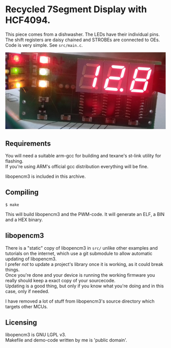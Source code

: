 # Recycled 7Segment Display with HCF4094.

This piece comes from a dishwasher. The LEDs have their individual pins.
The shift registers are daisy chained and STROBEs are connected to OEs.
Code is very simple. See `src/main.c`.

![Picture](picture.jpg)


## Requirements
You will need a suitable arm-gcc for building and texane's st-link utility for flashing.  
If you're using ARM's official gcc distribution everything will be fine.
  
libopencm3 is included in this archive.  

## Compiling
```
$ make
```
This will build libopencm3 and the PWM-code. It will generate an ELF, a BIN and a HEX binary.

## libopencm3
There is a "static" copy of libopencm3 in `src/` unlike other examples and tutorials on the internet,
which use a git submodule to allow automatic updating of libopencm3.  
I prefer *not* to update a project's library once it is working, as it could break things.  
Once you're done and your device is running the working firmware you really should keep a exact copy
of your sourcecode.  
Updating is a good thing, but only if you know what you're doing and in this case, only if needed.  
  
I have removed a lot of stuff from libopencm3's source directory which targets other MCUs.

## Licensing
libopencm3 is GNU LGPL v3.  
Makefile and demo-code written by me is 'public domain'.  

